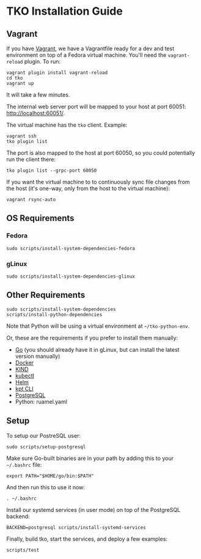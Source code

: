 TKO Installation Guide
======================

Vagrant
-------

If you have [Vagrant](https://www.vagrantup.com/), we have a Vagrantfile ready for
a dev and test environment on top of a Fedora virtual machine. You'll need the
`vagrant-reload` plugin. To run:

    vagrant plugin install vagrant-reload
    cd tko
    vagrant up

It will take a few minutes.

The internal web server port will be mapped to your host at port 60051:
[http://localhost:60051/](http://localhost:60051/).

The virtual machine has the `tko` client. Example:

    vagrant ssh
    tko plugin list

The port is also mapped to the host at port 60050, so you could potentially run the client
there:

    tko plugin list --grpc-port 60050

If you want the virtual machine to to continuously sync file changes from the host (it's
one-way, only from the host to the virtual machine):

    vagrant rsync-auto

OS Requirements
---------------

### Fedora

    sudo scripts/install-system-dependencies-fedora

### gLinux

    sudo scripts/install-system-dependencies-glinux

Other Requirements
------------------

    sudo scripts/install-system-dependencies
    scripts/install-python-dependencies

Note that Python will be using a virtual environment at `~/tko-python-env`.

Or, these are the requirements if you prefer to install them manually:

* [Go](https://g3doc.corp.google.com/go/g3doc/codelabs/getting-started.md) (you should already have it in gLinux, but can install the latest version manually)
* [Docker](http://go/installdocker)
* [KIND](https://kind.sigs.k8s.io/docs/user/quick-start/#installation)
* [kubectl](https://kubernetes.io/docs/tasks/tools/install-kubectl-linux/)
* [Helm](https://helm.sh/docs/intro/install/)
* [kpt CLI](https://kpt.dev/installation/kpt-cli)
* [PostgreSQL](https://www.postgresql.org/)
* Python: ruamel.yaml

Setup
-----

To setup our PostreSQL user:

    sudo scripts/setup-postgresql

Make sure Go-built binaries are in your path by adding this to your `~/.bashrc` file:

    export PATH="$HOME/go/bin:$PATH"

And then run this to use it now:

    . ~/.bashrc

Install our systemd services (in user mode) on top of the PostgreSQL backend:

    BACKEND=postgresql scripts/install-systemd-services

Finally, build tko, start the services, and deploy a few examples:

    scripts/test
